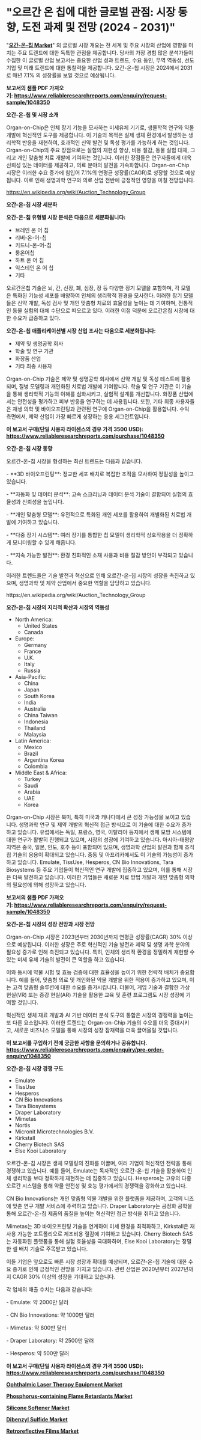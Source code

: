 <p><h1>"오르간 온 칩에 대한 글로벌 관점: 시장 동향, 도전 과제 및 전망 (2024 - 2031)"</h1></p><p>"<strong><a href="https://www.reliableresearchreports.com/organ-on-chip-r1048350?utm_campaign=106&utm_medium=7&utm_source=Github&utm_content=ia&utm_term=10112024&utm_id=organ-on-chip">오간-온-칩 Market</a></strong>" 의 글로벌 시장 개요는 전 세계 및 주요 시장의 산업에 영향을 미치는 주요 트렌드에 대한 독특한 관점을 제공합니다. 당사의 가장 경험 많은 분석가들이 수집한 이 글로벌 산업 보고서는 중요한 산업 성과 트렌드, 수요 동인, 무역 역동성, 선도 기업 및 미래 트렌드에 대한 통찰력을 제공합니다. 오간-온-칩 시장은 2024에서 2031로 매년 7.1% 의 성장률을 보일 것으로 예상됩니다.</p>
<p><strong>보고서의 샘플 PDF 가져오기:&nbsp;<a href="https://www.reliableresearchreports.com/enquiry/request-sample/1048350?utm_campaign=106&utm_medium=7&utm_source=Github&utm_content=ia&utm_term=10112024&utm_id=organ-on-chip">https://www.reliableresearchreports.com/enquiry/request-sample/1048350</a></strong></p>
<p><strong>오간-온-칩 및 시장 소개</strong></p>
<p><p>Organ-on-Chip은 인체 장기 기능을 모사하는 미세유체 기기로, 생물학적 연구와 약물 개발에 혁신적인 도구를 제공합니다. 이 기술의 목적은 실제 생체 환경에서 발생하는 생리학적 반응을 재현하여, 효과적인 신약 발견 및 독성 평가를 가능하게 하는 것입니다. Organ-on-Chip의 주요 장점으로는 실험의 재현성 향상, 비용 절감, 동물 실험 대체, 그리고 개인 맞춤형 치료 개발에 기여하는 것입니다. 이러한 장점들은 연구자들에게 더욱 신뢰성 있는 데이터를 제공하고, 의료 분야의 발전을 가속화합니다. Organ-on-Chip 시장은 이러한 수요 증가에 힘입어 7.1%의 연평균 성장률(CAGR)로 성장할 것으로 예상됩니다. 이로 인해 생명과학 연구와 의료 산업 전반에 긍정적인 영향을 미칠 전망입니다.</p></p>
<p><a href="https://en.wikipedia.org/wiki/Auction_Technology_Group?utm_campaign=106&utm_medium=7&utm_source=Github&utm_content=ia&utm_term=10112024&utm_id=organ-on-chip">https://en.wikipedia.org/wiki/Auction_Technology_Group</a></p>
<p><strong>오간-온-칩 시장 세분화</strong></p>
<p><strong>오간-온-칩 유형별 시장 분석은 다음으로 세분화됩니다:</strong></p>
<p><ul><li>브레인 온 어 칩</li><li>리버-온-어-칩</li><li>키드니-온-어-칩</li><li>룽온어칩</li><li>하트 온 어 칩</li><li>익스테인 온 어 칩</li><li>기타</li></ul></p>
<p><p>오르간온칩 기술은 뇌, 간, 신장, 폐, 심장, 장 등 다양한 장기 모델을 포함하며, 각 모델은 특화된 기능성 세포를 배양하여 인체의 생리학적 환경을 모사한다. 이러한 장기 모델들은 신약 개발, 독성 검사 및 개인 맞춤형 치료의 효율성을 높이는 데 기여하며, 전통적인 동물 실험의 대체 수단으로 떠오르고 있다. 이러한 이점 덕분에 오르간온칩 시장에 대한 수요가 급증하고 있다.</p></p>
<p><strong>오간-온-칩 애플리케이션별 시장 산업 조사는 다음으로 세분화됩니다:</strong></p>
<p><ul><li>제약 및 생명공학 회사</li><li>학술 및 연구 기관</li><li>화장품 산업</li><li>기타 최종 사용자</li></ul></p>
<p><p>Organ-on-Chip 기술은 제약 및 생명공학 회사에서 신약 개발 및 독성 테스트에 활용되며, 질병 모델링과 개인화된 치료법 개발에 기여합니다. 학술 및 연구 기관은 이 기술을 통해 생리학적 기능의 이해를 심화시키고, 실험적 설계를 개선합니다. 화장품 산업에서는 안전성을 평가하고 피부 반응을 연구하는 데 사용됩니다. 또한, 기타 최종 사용자들은 재생 의학 및 바이오프린팅과 관련된 연구에 Organ-on-Chip을 활용합니다. 수익 측면에서, 제약 산업이 가장 빠르게 성장하는 응용 세그먼트입니다.</p></p>
<p><strong>이 보고서 구매(단일 사용자 라이센스의 경우 가격 3500 USD): <a href="https://www.reliableresearchreports.com/purchase/1048350?utm_campaign=106&utm_medium=7&utm_source=Github&utm_content=ia&utm_term=10112024&utm_id=organ-on-chip">https://www.reliableresearchreports.com/purchase/1048350</a></strong></p>
<p><strong>오간-온-칩 시장 동향</strong></p>
<p><p>오르간-온-칩 시장을 형성하는 최신 트렌드는 다음과 같습니다.</p><p>- **3D 바이오프린팅**: 정교한 세포 배치로 복잡한 조직을 모사하여 정밀성을 높이고 있습니다.</p><p>- **자동화 및 데이터 분석**: 고속 스크리닝과 데이터 분석 기술이 결합되어 실험의 효율성과 신뢰성을 높입니다.</p><p>- **개인 맞춤형 모델**: 유전적으로 특화된 개인 세포를 활용하여 개별화된 치료법 개발에 기여하고 있습니다.</p><p>- **다중 장기 시스템**: 여러 장기를 통합한 칩 모델이 생리학적 상호작용을 더 정확하게 모니터링할 수 있게 해줍니다.</p><p>- **지속 가능한 발전**: 환경 친화적인 소재 사용과 비용 절감 방안이 부각되고 있습니다.</p><p>이러한 트렌드들은 기술 발전과 혁신으로 인해 오르간-온-칩 시장의 성장을 촉진하고 있으며, 생명과학 및 제약 산업에서 중요한 역할을 담당하고 있습니다.</p></p>
<p>https://en.wikipedia.org/wiki/Auction_Technology_Group</p>
<p><strong>오간-온-칩 시장의 지리적 확산과 시장의 역동성</strong></p>
<p><ul>
    <li>
        North America:
        <ul>
            <li>United States</li>
            <li>Canada</li>
        </ul>
    </li>
    <li>
        Europe:
        <ul>
            <li>Germany</li>
            <li>France</li>
            <li>U.K.</li>
            <li>Italy</li>
            <li>Russia</li>
        </ul>
    </li>
    <li>
        Asia-Pacific:
        <ul>
            <li>China</li>
            <li>Japan</li>
            <li>South Korea</li>
            <li>India</li>
            <li>Australia</li>
            <li>China Taiwan</li>
            <li>Indonesia</li>
            <li>Thailand</li>
            <li>Malaysia</li>
        </ul>
    </li>
    <li>
        Latin America:
        <ul>
            <li>Mexico</li>
            <li>Brazil</li>
            <li>Argentina Korea</li>
            <li>Colombia</li>
        </ul>
    </li>
    <li>
        Middle East & Africa:
        <ul>
            <li>Turkey</li>
            <li>Saudi</li>
            <li>Arabia</li>
            <li>UAE</li>
            <li>Korea</li>
        </ul>
    </li>
    </ul></p>
<p><p>Organ-on-Chip 시장은 북미, 특히 미국과 캐나다에서 큰 성장 가능성을 보이고 있습니다. 생명과학 연구 및 제약 개발의 혁신적 접근 방식으로 이 기술에 대한 수요가 증가하고 있습니다. 유럽에서는 독일, 프랑스, 영국, 이탈리아 등지에서 생체 모방 시스템에 대한 연구가 활발히 진행되고 있으며, 시장의 성장에 기여하고 있습니다. 아시아-태평양 지역은 중국, 일본, 인도, 호주 등이 포함되어 있으며, 생명과학 산업의 발전과 함께 조직 칩 기술의 응용이 확대되고 있습니다. 중동 및 아프리카에서도 이 기술의 가능성이 증가하고 있습니다. Emulate, TissUse, Hesperos, CN Bio Innovations, Tara Biosystems 등 주요 기업들이 혁신적인 연구 개발에 집중하고 있으며, 이를 통해 시장은 더욱 발전하고 있습니다. 이러한 기업들은 새로운 치료 방법 개발과 개인 맞춤형 의학의 필요성에 의해 성장하고 있습니다.</p></p>
<p><strong>보고서의 샘플 PDF 가져오기:&nbsp;<a href="https://www.reliableresearchreports.com/enquiry/request-sample/1048350?utm_campaign=106&utm_medium=7&utm_source=Github&utm_content=ia&utm_term=10112024&utm_id=organ-on-chip">https://www.reliableresearchreports.com/enquiry/request-sample/1048350</a></strong></p>
<p><strong>오간-온-칩 시장의 성장 전망과 시장 전망</strong></p>
<p><p>Organ-on-Chip 시장은 2023년부터 2030년까지 연평균 성장률(CAGR) 30% 이상으로 예상됩니다. 이러한 성장은 주로 혁신적인 기술 발전과 제약 및 생명 과학 분야의 필요성 증가로 인해 촉진되고 있습니다. 특히, 인체의 생리적 환경을 정밀하게 재현할 수 있는 미세 유체 기술의 발전이 큰 역할을 하고 있습니다. </p><p>이와 동시에 약물 시험 및 효능 검증에 대한 효율성을 높이기 위한 전략적 배치가 중요합니다. 예를 들어, 맞춤형 의료 및 개인화된 약물 개발을 위한 적용이 증가하고 있으며, 이는 고객 맞춤형 솔루션에 대한 수요를 증가시킵니다. 더불어, 게임 기술과 결합한 가상 현실(VR) 또는 증강 현실(AR) 기술을 활용한 교육 및 훈련 프로그램도 시장 성장에 기여할 것입니다.</p><p>혁신적인 생체 재료 개발과 AI 기반 데이터 분석 도구의 통합은 시장의 경쟁력을 높이는 또 다른 요소입니다. 이러한 트렌드는 Organ-on-Chip 기술의 수요를 더욱 증대시키고, 새로운 비즈니스 모델을 통해 시장의 성장 잠재력을 더욱 끌어올릴 것입니다.</p></p>
<p><strong>이 보고서를 구입하기 전에 궁금한 사항을 문의하거나 공유합니다. <a href="https://www.reliableresearchreports.com/enquiry/pre-order-enquiry/1048350?utm_campaign=106&utm_medium=7&utm_source=Github&utm_content=ia&utm_term=10112024&utm_id=organ-on-chip">https://www.reliableresearchreports.com/enquiry/pre-order-enquiry/1048350</a></strong></p>
<p><strong>오간-온-칩 시장 경쟁 구도</strong></p>
<p><ul><li>Emulate</li><li>TissUse</li><li>Hesperos</li><li>CN Bio Innovations</li><li>Tara Biosystems</li><li>Draper Laboratory</li><li>Mimetas</li><li>Nortis</li><li>Micronit Microtechnologies B.V.</li><li>Kirkstall</li><li>Cherry Biotech SAS</li><li>Else Kooi Laboratory</li></ul></p>
<p><p>오르간-온-칩 시장은 생체 모델링의 진화를 이끌며, 여러 기업이 혁신적인 전략을 통해 경쟁하고 있습니다. 예를 들어, Emulate는 독자적인 오르간-온-칩 기술을 활용하여 인체 생리학을 보다 정확하게 재현하는 데 집중하고 있습니다. Hesperos는 고유의 다중 오르간 시스템을 통해 약물 안전성 및 효능 평가에서의 경쟁력을 강화하고 있습니다.</p><p>CN Bio Innovations는 개인 맞춤형 약물 개발을 위한 플랫폼을 제공하며, 고객의 니즈에 맞춘 연구 개발 서비스에 주력하고 있습니다. Draper Laboratory는 공정화 공학을 통해 오르간-온-칩 제품의 품질을 높이는 혁신적인 접근 방식을 취하고 있습니다.</p><p>Mimetas는 3D 바이오프린팅 기술을 연계하여 미세 환경을 최적화하고, Kirkstall은 재사용 가능한 포트폴리오로 제조비용 절감에 기여하고 있습니다. Cherry Biotech SAS는 자동화된 플랫폼을 통해 실험 효율성을 극대화하며, Else Kooi Laboratory는 정밀한 셀 배치 기술로 주목받고 있습니다.</p><p>이들 기업은 앞으로도 빠른 시장 성장과 확대를 예상되며, 오르간-온-칩 기술에 대한 수요 증가로 인해 긍정적인 전망을 가지고 있습니다. 관련 산업은 2020년부터 2027년까지 CAGR 30% 이상의 성장을 기대하고 있습니다.</p><p>각 업체의 매출 수치는 다음과 같습니다:</p><p>- Emulate: 약 2000만 달러</p><p>- CN Bio Innovations: 약 1000만 달러</p><p>- Mimetas: 약 800만 달러</p><p>- Draper Laboratory: 약 2500만 달러</p><p>- Hesperos: 약 500만 달러</p></p>
<p><strong>이 보고서 구매(단일 사용자 라이센스의 경우 가격 3500 USD): <a href="https://www.reliableresearchreports.com/purchase/1048350?utm_campaign=106&utm_medium=7&utm_source=Github&utm_content=ia&utm_term=10112024&utm_id=organ-on-chip">https://www.reliableresearchreports.com/purchase/1048350</a></strong></p>
<p><strong><p><a href="https://issuu.com/reportprime-2/docs/ophthalmic-laser-therapy-equipment-_a0512e749b1e97?utm_campaign=106&utm_medium=7&utm_source=Github&utm_content=ia&utm_term=10112024&utm_id=organ-on-chip">Ophthalmic Laser Therapy Equipment Market</a></p><p><a href="https://www.linkedin.com/pulse/exploring-phosphorus-containing-flame-retardants-market-strategic-qicif?utm_campaign=106&utm_medium=7&utm_source=Github&utm_content=ia&utm_term=10112024&utm_id=organ-on-chip">Phosphorus-containing Flame Retardants Market</a></p><p><a href="https://github.com/aiko92han/Market-Research-Report-List-1/blob/main/silicone-softener-market.md?utm_campaign=106&utm_medium=7&utm_source=Github&utm_content=ia&utm_term=10112024&utm_id=organ-on-chip">Silicone Softener Market</a></p><p><a href="https://github.com/michaelhall412/Market-Research-Report-List-1/blob/main/dibenzyl-sulfide-market.md?utm_campaign=106&utm_medium=7&utm_source=Github&utm_content=ia&utm_term=10112024&utm_id=organ-on-chip">Dibenzyl Sulfide Market</a></p><p><a href="https://www.linkedin.com/pulse/retroreflective-films-market-trends-detailed-study-its-segmentation-9ispf?utm_campaign=106&utm_medium=7&utm_source=Github&utm_content=ia&utm_term=10112024&utm_id=organ-on-chip">Retroreflective Films Market</a></p></strong></p>
<p></p>